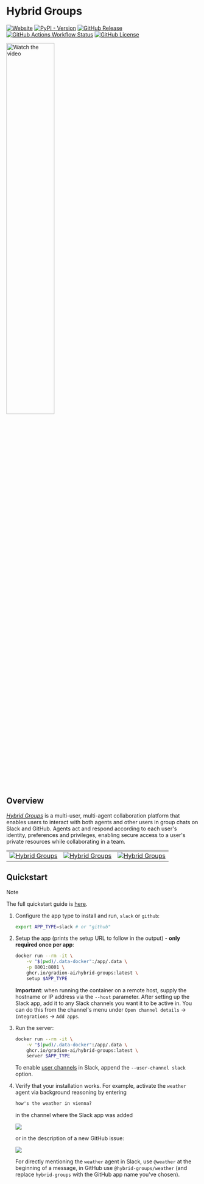 # Hybrid Groups

<p align="left">
    <a href="https://gradion-ai.github.io/hybrid-groups/"><img alt="Website" src="https://img.shields.io/website?url=https%3A%2F%2Fgradion-ai.github.io%2Fhybrid-groups%2F&up_message=online&down_message=offline&label=docs"></a>
    <a href="https://pypi.org/project/hybrid-groups/"><img alt="PyPI - Version" src="https://img.shields.io/pypi/v/hybrid-groups?color=blue"></a>
    <a href="https://github.com/gradion-ai/hybrid-groups/releases"><img alt="GitHub Release" src="https://img.shields.io/github/v/release/gradion-ai/hybrid-groups"></a>
    <a href="https://github.com/gradion-ai/hybrid-groups/actions"><img alt="GitHub Actions Workflow Status" src="https://img.shields.io/github/actions/workflow/status/gradion-ai/hybrid-groups/test.yml"></a>
    <a href="https://github.com/gradion-ai/hybrid-groups/blob/main/LICENSE"><img alt="GitHub License" src="https://img.shields.io/github/license/gradion-ai/hybrid-groups?color=blueviolet"></a>
</p>

<div align="left">
  <a href="https://www.youtube.com/watch?v=OxOmRsNin4o">
    <img src="https://raw.githubusercontent.com/gradion-ai/hybrid-groups/main/docs/images/overview/video.jpg" alt="Watch the video" style="width: 50%;">
  </a>
</div>

## Overview

[*Hybrid Groups*](https://gradion-ai.github.io/hybrid-groups/) is a multi-user, multi-agent collaboration platform that enables users to interact with both agents and other users in group chats on Slack and GitHub. Agents act and respond according to each user's identity, preferences and privileges, enabling secure access to a user's private resources while collaborating in a team.

<table>
<tr>
<td><a href="https://gradion-ai.github.io/hybrid-groups/images/overview/overview-1.png" target="_blank"><img src="https://gradion-ai.github.io/hybrid-groups/images/overview/overview-1.png" alt="Hybrid Groups" /></a></td>
<td><a href="https://gradion-ai.github.io/hybrid-groups/images/overview/overview-2.png" target="_blank"><img src="https://gradion-ai.github.io/hybrid-groups/images/overview/overview-2.png" alt="Hybrid Groups" /></a></td>
<td><a href="https://gradion-ai.github.io/hybrid-groups/images/overview/overview-3.png" target="_blank"><img src="https://gradion-ai.github.io/hybrid-groups/images/overview/overview-3-crop.png" alt="Hybrid Groups" /></a></td>
</tr>
</table>

## Quickstart

> [!NOTE]
> The full quickstart guide is [here](https://gradion-ai.github.io/hybrid-groups/quickstart).

1. Configure the app type to install and run, `slack` or `github`:
    ```bash
    export APP_TYPE=slack # or "github"
    ```

2. Setup the app (prints the setup URL to follow in the output) - **only required once per app**:
    ```bash
    docker run --rm -it \
        -v "$(pwd)/.data-docker":/app/.data \
        -p 8801:8801 \
        ghcr.io/gradion-ai/hybrid-groups:latest \
        setup $APP_TYPE
    ```
    **Important**: when running the container on a remote host, supply the hostname or IP address via the `--host` parameter. After setting up the Slack app, add it to any Slack channels you want it to be active in. You can do this from the channel's menu under `Open channel details` -> `Integrations` -> `Add apps`.

3. Run the server:
    ```bash
    docker run --rm -it \
        -v "$(pwd)/.data-docker":/app/.data \
        ghcr.io/gradion-ai/hybrid-groups:latest \
        server $APP_TYPE
    ```
    To enable [user channels](https://gradion-ai.github.io/hybrid-groups/app-server/#slack) in Slack, append the `--user-channel slack` option.

4. Verify that your installation works. For example, activate the `weather` agent via background reasoning by entering

    ```markdown
    how's the weather in vienna?
    ```

    in the channel where the Slack app was added

    <a href="https://gradion-ai.github.io/hybrid-groups/images/quickstart/quickstart-1.png" target="_blank"><img src="https://gradion-ai.github.io/hybrid-groups/images/quickstart/quickstart-1.png" class="thumbnail"></a>

    or in the description of a new GitHub issue:

    <a href="https://gradion-ai.github.io/hybrid-groups/images/quickstart/quickstart-2.png" target="_blank"><img src="https://gradion-ai.github.io/hybrid-groups/images/quickstart/quickstart-2.png" class="thumbnail"></a>

    For directly mentioning the `weather` agent in Slack, use `@weather` at the beginning of a message, in GitHub use `@hybrid-groups/weather` (and replace `hybrid-groups` with the GitHub app name you've chosen).
